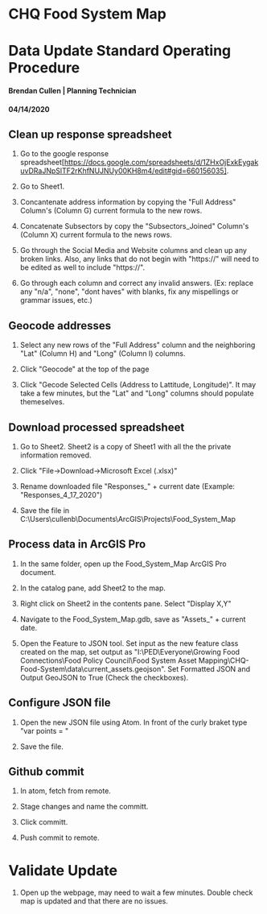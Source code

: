 # CHQ Food System Map
# Data Update Standard Operating Procedure
#### Brendan Cullen | Planning Technician
#### 04/14/2020

## Clean up response spreadsheet

1. Go to the google response spreadsheet[https://docs.google.com/spreadsheets/d/1ZHxOjExkEygakuvDRaJNpSlTF2rKhfNUJNUy00KH8m4/edit#gid=660156035].

2. Go to Sheet1.

3. Concantenate address information by copying the "Full Address" Column's (Column G) current formula to the new rows.

4. Concatenate Subsectors by copy the "Subsectors_Joined" Column's (Column X) current formula to the news rows.

5. Go through the Social Media and Website columns and clean up any broken links. Also, any links that do not begin with "https://" will need to be edited as well to include "https://".

6. Go through each column and correct any invalid answers. (Ex: replace any "n/a", "none", "dont haves" with blanks, fix any mispellings or grammar issues, etc.)

## Geocode addresses

1. Select any new rows of the "Full Address" column and the neighboring "Lat" (Column H) and "Long" (Column I) columns.

2. Click "Geocode" at the top of the page

3. Click "Gecode Selected Cells (Address to Lattitude, Longitude)". It may take a few minutes, but the "Lat" and "Long" columns should populate themeselves.

## Download processed spreadsheet

1. Go to Sheet2. Sheet2 is a copy of Sheet1 with all the the private information removed.

2. Click "File->Download->Microsoft Excel (.xlsx)"

3. Rename downloaded file "Responses_" + current date (Example: "Responses_4_17_2020")

4. Save the file in C:\Users\cullenb\Documents\ArcGIS\Projects\Food_System_Map

## Process data in ArcGIS Pro

1. In the same folder, open up the Food_System_Map ArcGIS Pro document.

2. In the catalog pane, add Sheet2 to the map.

3. Right click on Sheet2 in the contents pane. Select "Display X,Y"

4. Navigate to the Food_System_Map.gdb, save as "Assets_" + current date.

5. Open the Feature to JSON tool. Set input as the new feature class created on the map, set output as "I:\PED\Everyone\Growing Food Connections\Food Policy Council\Food System Asset Mapping\CHQ-Food-System\data\current_assets.geojson". Set Formatted JSON and Output GeoJSON to True (Check the checkboxes).

## Configure JSON file

1. Open the new JSON file using Atom. In front of the curly braket type "var points = "

2. Save the file.

## Github commit

1. In atom, fetch from remote.

2. Stage changes and name the committ.

3. Click committ.

4. Push commit to remote.

# Validate Update

1. Open up the webpage, may need to wait a few minutes. Double check map is updated and that there are no issues.



